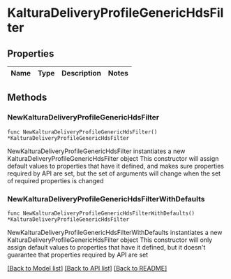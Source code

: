 # KalturaDeliveryProfileGenericHdsFilter

## Properties

Name | Type | Description | Notes
------------ | ------------- | ------------- | -------------

## Methods

### NewKalturaDeliveryProfileGenericHdsFilter

`func NewKalturaDeliveryProfileGenericHdsFilter() *KalturaDeliveryProfileGenericHdsFilter`

NewKalturaDeliveryProfileGenericHdsFilter instantiates a new KalturaDeliveryProfileGenericHdsFilter object
This constructor will assign default values to properties that have it defined,
and makes sure properties required by API are set, but the set of arguments
will change when the set of required properties is changed

### NewKalturaDeliveryProfileGenericHdsFilterWithDefaults

`func NewKalturaDeliveryProfileGenericHdsFilterWithDefaults() *KalturaDeliveryProfileGenericHdsFilter`

NewKalturaDeliveryProfileGenericHdsFilterWithDefaults instantiates a new KalturaDeliveryProfileGenericHdsFilter object
This constructor will only assign default values to properties that have it defined,
but it doesn't guarantee that properties required by API are set


[[Back to Model list]](../README.md#documentation-for-models) [[Back to API list]](../README.md#documentation-for-api-endpoints) [[Back to README]](../README.md)


